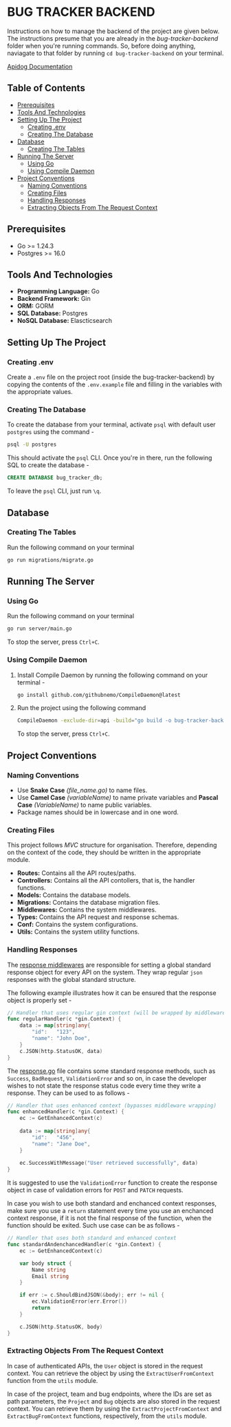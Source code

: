 # BUG TRACKER BACKEND

Instructions on how to manage the backend of the project are given below. The instructions presume that you are already in the _bug-tracker-backend_ folder when you're running commands. So, before doing anything, naviagate to that folder by running `cd bug-tracker-backend` on your terminal.

[Apidog Documentation](https://build-together.apidog.io)

## Table of Contents

- [Prerequisites](#prerequisites)
- [Tools And Technologies](#tools-and-technologies)
- [Setting Up The Project](#setting-up-the-project)
    - [Creating .env](#creating-env)
    - [Creating The Database](#creating-the-database)
- [Database](#database)
    - [Creating The Tables](#creating-the-tables)
- [Running The Server](#running-the-server)
    - [Using Go](#using-go)
    - [Using Compile Daemon](#using-compile-daemon)
- [Project Conventions](#project-conventions)
    - [Naming Conventions](#naming-conventions)
    - [Creating Files](#creating-files)
    - [Handling Responses](#handling-responses)
    - [Extracting Objects From The Request Context](#extracting-objects-from-the-request-context)

## Prerequisites
- Go >= 1.24.3
- Postgres >= 16.0

## Tools And Technologies

- **Programming Language:** Go
- **Backend Framework:** Gin
- **ORM:** GORM
- **SQL Database:** Postgres
- **NoSQL Database:** Elascticsearch

## Setting Up The Project

### Creating .env

Create a `.env` file on the project root (inside the bug-tracker-backend) by copying the contents of the `.env.example` file and filling in the variables with the appropriate values.

### Creating The Database

To create the database from your terminal, activate `psql` with default user `postgres` using the command -

```bash
psql -U postgres
```

This should activate the `psql` CLI. Once you're in there, run the following SQL to create the database -

```sql
CREATE DATABASE bug_tracker_db;
```

To leave the `psql` CLI, just run `\q`.

## Database

### Creating The Tables

Run the following command on your terminal

```bash
go run migrations/migrate.go
```

## Running The Server

### Using Go

Run the following command on your terminal

```bash
go run server/main.go
```

To stop the server, press `Ctrl+C`.

### Using Compile Daemon

1. Install Compile Daemon by running the following command on your terminal -

    ```bash
    go install github.com/githubnemo/CompileDaemon@latest
    ```

2. Run the project using the following command

    ```bash
    CompileDaemon -exclude-dir=api -build="go build -o bug-tracker-backend ./server" -command="./bug-tracker-backend"
    ```

    To stop the server, press `Ctrl+C`.

## Project Conventions

### Naming Conventions

- Use **Snake Case** _(file_name.go)_ to name files.
- Use **Camel Case** _(variableName)_ to name private variables and **Pascal Case** _(VariableName)_ to name public variables.
- Package names should be in lowercase and in one word.

### Creating Files

This project follows _MVC_ structure for organisation. Therefore, depending on the context of the code, they should be written in the appropriate module.

- **Routes:** Contains all the API routes/paths.
- **Controllers:** Contains all the API contollers, that is, the handler functions.
- **Models:** Contains the database models.
- **Migrations:** Contains the database migration files.
- **Middlewares:** Contains the system middlewares.
- **Types:** Contains the API request and response schemas.
- **Conf:** Contains the system configurations.
- **Utils:** Contains the system utility functions.

### Handling Responses

The [response middlewares](internal/middlewares/response_middleware.go) are responsible for setting a global standard response object for every API on the system. They wrap regular `json` responses with the global standard structure.

The following example illustrates how it can be ensured that the response object is properly set -

```go
// Handler that uses regular gin context (will be wrapped by middleware)
func regularHandler(c *gin.Context) {
	data := map[string]any{
		"id":   "123",
		"name": "John Doe",
	}
	c.JSON(http.StatusOK, data)
}
```
The [response.go](conf/response.go) file contains some standard response methods, such as `Success`, `BadRequest`, `ValidationError` and so on, in case the developer wishes to not state the response status code every time they write a response. They can be used to as follows -

```go
// Handler that uses enhanced context (bypasses middleware wrapping)
func enhancedHandler(c *gin.Context) {
	ec := GetEnhancedContext(c)
	
	data := map[string]any{
		"id":   "456",
		"name": "Jane Doe",
	}
	
	ec.SuccessWithMessage("User retrieved successfully", data)
}
```

It is suggested to use the `ValidationError` function to create the response object in case of validation errors for `POST` and `PATCH` requests.

In case you wish to use both standard and enchanced context responses, make sure you use a `return` statement every time you use an enchanced context response, if it is not the final response of the function, when the function should be exited. Such use case can be as follows -

```go
// Handler that uses both standard and enhanced context
func standardAndenchancedHandler(c *gin.Context) {
    ec := GetEnhancedContext(c)

    var body struct {
        Name string
        Email string
    }

    if err := c.ShouldBindJSON(&body); err != nil {
		ec.ValidationError(err.Error())
		return
	}

    c.JSON(http.StatusOK, body)
}
```

### Extracting Objects From The Request Context
In case of authenticated APIs, the `User` object is stored in the request context. You can retrieve the object by using the `ExtractUserFromContext` function from the `utils` module.

In case of the project, team and bug endpoints, where the IDs are set as path parameters, the `Project` and `Bug` objects are also stored in the request context. You can retrieve them by using the `ExtractProjectFromContext` and `ExtractBugFromContext` functions, respectively, from the `utils` module.